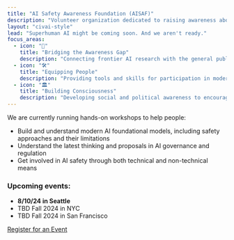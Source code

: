 ```yaml
---
title: "AI Safety Awareness Foundation (AISAF)"
description: "Volunteer organization dedicated to raising awareness about modern AI, its benefits, risks, and safety"
layout: "civai-style"
lead: "Superhuman AI might be coming soon. And we aren't ready."
focus_areas:
  - icon: "🔬"
    title: "Bridging the Awareness Gap"
    description: "Connecting frontier AI research with the general public and highlighting risks in modern AI development."
  - icon: "🛠️"
    title: "Equipping People"
    description: "Providing tools and skills for participation in modern AI discussions and development."
  - icon: "🏛️"
    title: "Building Consciousness"
    description: "Developing social and political awareness to encourage policymakers to prioritize AI and AI safety."
---
```


We are currently running hands-on workshops to help people:

- Build and understand modern AI foundational models, including safety approaches and their limitations
- Understand the latest thinking and proposals in AI governance and regulation
- Get involved in AI safety through both technical and non-technical means

### Upcoming events:

- **8/10/24 in Seattle**
- TBD Fall 2024 in NYC
- TBD Fall 2024 in San Francisco

<div class="text-center mt-8">
    <a href="#" class="inline-block bg-blue-600 text-white font-semibold px-6 py-3 rounded-md hover:bg-blue-700 transition duration-300">Register for an Event</a>
</div>